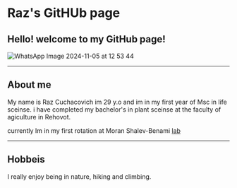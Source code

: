 # Raz's GitHUb page

## Hello! welcome to my GitHub page!


![WhatsApp Image 2024-11-05 at 12 53 44](https://github.com/user-attachments/assets/0f0c5061-3f77-401a-84a5-4cb17507a842)

---
## About me

My name is Raz Cuchacovich im 29 y.o and im in my first year of Msc in life sceinse. i have completed my bachelor's in plant sceinse at the faculty of agiculture in Rehovot.

currently Im in my first rotation at Moran Shalev-Benami <a href="https://www.weizmann.ac.il/molgen/Gur/home">lab</a><br>


---
## Hobbeis
I really enjoy being in nature, hiking and climbing.


